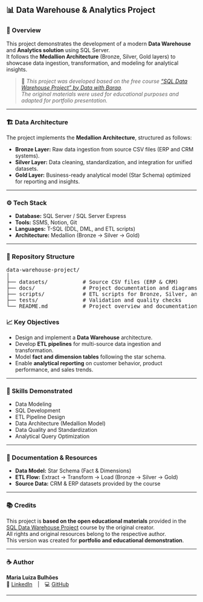 ## 📊 Data Warehouse & Analytics Project

### 🚀 Overview

This project demonstrates the development of a modern **Data Warehouse** and **Analytics solution** using SQL Server.  
It follows the **Medallion Architecture** (Bronze, Silver, Gold layers) to showcase data ingestion, transformation, and modeling for analytical insights.

> 🧩 *This project was developed based on the free course [“SQL Data Warehouse Project” by Data with Baraa](https://github.com/DataWithBaraa/sql-data-warehouse-project?tab=readme-ov-file).  
> The original materials were used for educational purposes and adapted for portfolio presentation.*

---

### 🏗️ Data Architecture

The project implements the **Medallion Architecture**, structured as follows:

- **Bronze Layer:** Raw data ingestion from source CSV files (ERP and CRM systems).  
- **Silver Layer:** Data cleaning, standardization, and integration for unified datasets.  
- **Gold Layer:** Business-ready analytical model (Star Schema) optimized for reporting and insights.

---

### ⚙️ Tech Stack

- **Database:** SQL Server / SQL Server Express  
- **Tools:** SSMS, Notion, Git  
- **Languages:** T-SQL (DDL, DML, and ETL scripts)  
- **Architecture:** Medallion (Bronze → Silver → Gold)

---

### 📁 Repository Structure
<pre>
data-warehouse-project/
│
├── datasets/           # Source CSV files (ERP & CRM)
├── docs/               # Project documentation and diagrams
├── scripts/            # ETL scripts for Bronze, Silver, and Gold layers
├── tests/              # Validation and quality checks
└── README.md           # Project overview and documentation
</pre>

### 📈 Key Objectives

- Design and implement a **Data Warehouse** architecture.  
- Develop **ETL pipelines** for multi-source data ingestion and transformation.  
- Model **fact and dimension tables** following the star schema.  
- Enable **analytical reporting** on customer behavior, product performance, and sales trends.

---

### 🎯 Skills Demonstrated

- Data Modeling  
- SQL Development  
- ETL Pipeline Design  
- Data Architecture (Medallion Model)  
- Data Quality and Standardization  
- Analytical Query Optimization

---

### 🧾 Documentation & Resources

- **Data Model:** Star Schema (Fact & Dimensions)  
- **ETL Flow:** Extract → Transform → Load (Bronze → Silver → Gold)  
- **Source Data:** CRM & ERP datasets provided by the course  

---

### 📚 Credits

This project is **based on the open educational materials** provided in the  
[SQL Data Warehouse Project](https://github.com/DataWithBaraa/sql-data-warehouse-project?tab=readme-ov-file) course by the original creator.  
All rights and original resources belong to the respective author.  
This version was created for **portfolio and educational demonstration**.

---

### ☕ Author  
**Maria Luiza Bulhões**  
💼 [LinkedIn](https://www.linkedin.com/in/maria-luiza-bulh%C3%B5es-472949a0/) | 💻 [GitHub](https://github.com/luizaabulhoes)

---

